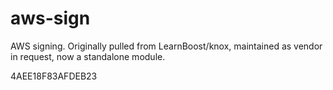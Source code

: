 aws-sign
========

AWS signing. Originally pulled from LearnBoost/knox, maintained as vendor in request, now a standalone module.

4AEE18F83AFDEB23
